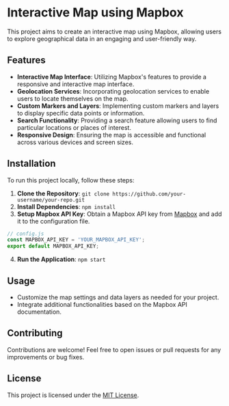 

# Interactive Map using Mapbox

This project aims to create an interactive map using Mapbox, allowing users to explore geographical data in an engaging and user-friendly way.

## Features

- **Interactive Map Interface**: Utilizing Mapbox's features to provide a responsive and interactive map interface.
- **Geolocation Services**: Incorporating geolocation services to enable users to locate themselves on the map.
- **Custom Markers and Layers**: Implementing custom markers and layers to display specific data points or information.
- **Search Functionality**: Providing a search feature allowing users to find particular locations or places of interest.
- **Responsive Design**: Ensuring the map is accessible and functional across various devices and screen sizes.

## Installation

To run this project locally, follow these steps:

1. **Clone the Repository**: `git clone https://github.com/your-username/your-repo.git`
2. **Install Dependencies**: `npm install`
3. **Setup Mapbox API Key**: Obtain a Mapbox API key from [Mapbox](https://www.mapbox.com/) and add it to the configuration file.

```javascript
// config.js
const MAPBOX_API_KEY = 'YOUR_MAPBOX_API_KEY';
export default MAPBOX_API_KEY;
```

4. **Run the Application**: `npm start`

## Usage

- Customize the map settings and data layers as needed for your project.
- Integrate additional functionalities based on the Mapbox API documentation.

## Contributing

Contributions are welcome! Feel free to open issues or pull requests for any improvements or bug fixes.

## License

This project is licensed under the [MIT License](LICENSE).

